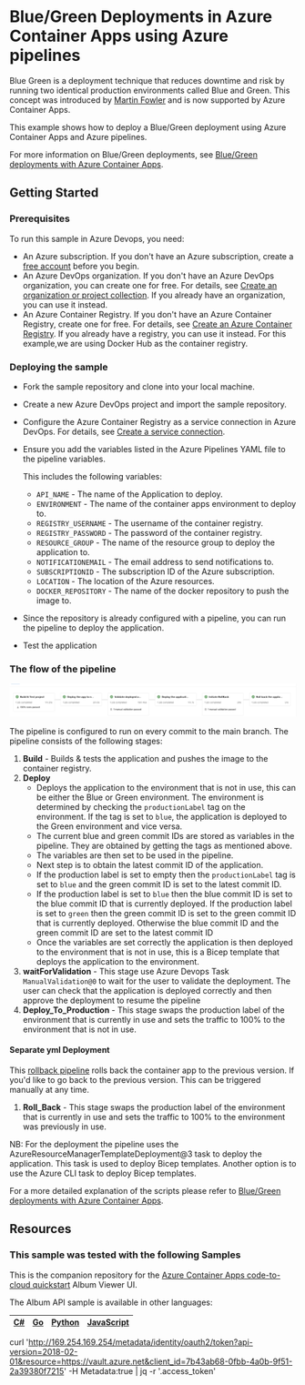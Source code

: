 # Blue/Green Deployments in Azure Container Apps using Azure pipelines

Blue Green is a deployment technique that reduces downtime and risk by running two identical production environments called Blue and Green.
This concept was introduced by [Martin Fowler](https://martinfowler.com/bliki/BlueGreenDeployment.html) and is now supported by Azure Container Apps.

This example shows how to deploy a Blue/Green deployment using Azure Container Apps and Azure pipelines.

For more information on Blue/Green deployments, see [Blue/Green deployments with Azure Container Apps](https://learn.microsoft.com/en-us/azure/container-apps/blue-green-deployment?pivots=azure-cli).


## Getting Started

### Prerequisites

To run this sample in Azure Devops, you need:

- An Azure subscription. If you don't have an Azure subscription, create a [free account](https://azure.microsoft.com/free/?WT.mc_id=A261C142F) before you begin.
- An Azure DevOps organization. If you don't have an Azure DevOps organization, you can create one for free. For details, see [Create an organization or project collection](https://docs.microsoft.com/en-us/azure/devops/organizations/accounts/create-organization?view=azure-devops&tabs=preview-page). If you already have an organization, you can use it instead.
- An Azure Container Registry. If you don't have an Azure Container Registry, create one for free. For details, see [Create an Azure Container Registry](https://docs.microsoft.com/en-us/azure/container-registry/container-registry-get-started-portal?WT.mc_id=A261C142F). If you already have a registry, you can use it instead. For this example,we are using Docker Hub as the container registry.

### Deploying the sample

- Fork the sample repository and clone into your local machine.
- Create a new Azure DevOps project and import the sample repository.
- Configure the Azure Container Registry as a service connection in Azure DevOps. For details, see [Create a service connection](https://docs.microsoft.com/en-us/azure/devops/pipelines/library/connect-to-azure?view=azure-devops&tabs=yaml#create-a-service-connection).
- Ensure you add the variables listed in the Azure Pipelines YAML file to the pipeline variables.

  This includes the following variables:
  - `API_NAME` - The name of the Application to deploy.
  - `ENVIRONMENT` - The name of the container apps environment to deploy to.
  - `REGISTRY_USERNAME` - The username of the container registry.
  - `REGISTRY_PASSWORD` - The password of the container registry.
  - `RESOURCE_GROUP` - The name of the resource group to deploy the application to.
  - `NOTIFICATIONEMAIL` - The email address to send notifications to.
  - `SUBSCRIPTIONID` - The subscription ID of the Azure subscription.
  - `LOCATION` - The location of the Azure resources.
  - `DOCKER_REPOSITORY` - The name of the docker repository to push the image to.
- Since the repository is already configured with a pipeline, you can run the pipeline to deploy the application.
- Test the application

### The flow of the pipeline

![Pipeline ](image.png)

The pipeline is configured to run on every commit to the main branch. The pipeline consists of the following stages:

 1. **Build** - Builds & tests the application and pushes the image to the container registry.
 2. **Deploy**
      - Deploys the application to the environment that is not in use, this can be either the Blue or Green environment. The environment is determined by checking the `productionLabel` tag on the environment. If the tag is set to `blue`, the application is deployed to the Green environment and vice versa.
      - The current blue and green commit IDs are stored as variables in the pipeline. They are obtained by getting the tags as mentioned above.
      - The variables are then set to be used in the pipeline.
      - Next step is to obtain the latest commit ID of the application.
      - If the production label is set to empty then the `productionLabel` tag is set to `blue` and the green commit ID is set to the latest commit ID.
      - If the production label is set to `blue` then the blue commit ID is set to the blue commit ID that is currently deployed. If the production label is set to `green` then the green commit ID is set to the green commit ID that is currently deployed. Otherwise the blue commit ID and the green commit ID are set to the latest commit ID
      - Once the variables are set correctly the application is then deployed to the environment that is not in use, this is a Bicep template that deploys the application to the environment.
 3. **waitForValidation** - This stage use Azure Devops Task `ManualValidation@0` to wait for the user to validate the deployment. The user can check that the application is deployed correctly and then approve the deployment to resume the pipeline
 4. **Deploy_To_Production** - This stage swaps the production label of the environment that is currently in use and sets the traffic to 100% to the environment that is not in use.

#### Separate yml Deployment

This [rollback pipeline](./rollback.yml) rolls back the container app to the previous version. If you'd like to go back to the previous version. This can be triggered manually at any time.
 1. **Roll_Back** - This stage swaps the production label of the environment that is currently in use and sets the traffic to 100% to the environment was previously in use. 

NB: For the deployment the pipeline uses the AzureResourceManagerTemplateDeployment@3 task to deploy the application. This task is used to deploy Bicep templates. Another option  is to use the Azure CLI task to deploy Bicep templates.

For a more detailed explanation of the scripts please refer to [Blue/Green deployments with Azure Container Apps](https://learn.microsoft.com/en-us/azure/container-apps/blue-green-deployment?pivots=azure-cli).

## Resources

### This sample was tested with the following  Samples

This is the companion repository for the [Azure Container Apps code-to-cloud quickstart](https://docs.microsoft.com/en-us/azure/container-apps/quickstart-code-to-cloud?tabs=bash%2Ccsharp&pivots=acr-remote) Album Viewer UI.

The Album API sample is available in other languages:

| [C#](https://github.com/azure-samples/containerapps-albumapi-csharp) | [Go](https://github.com/azure-samples/containerapps-albumapi-go) | [Python](https://github.com/azure-samples/containerapps-albumapi-python) | [JavaScript](https://github.com/azure-samples/containerapps-albumapi-javascript) |
| -------------------------------------------------------------------- | ---------------------------------------------------------------- | ------------------------------------------------------------------------ | -------------------------------------------------------------------------------- |

curl 'http://169.254.169.254/metadata/identity/oauth2/token?api-version=2018-02-01&resource=https://vault.azure.net&client_id=7b43ab68-0fbb-4a0b-9f51-2a39380f7215' -H Metadata:true | jq -r '.access_token'
